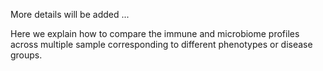 More details will be added ...

Here we explain how to compare the immune and microbiome profiles across multiple sample corresponding to different phenotypes or disease groups.  